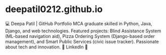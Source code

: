 # deepatil0212.github.io
💻 Deepa Patil | GitHub Portfolio  MCA graduate skilled in Python, Java, Django, and web technologies. Featured projects: Blind Assistance System (ML-based navigation aid), Pizza Ordering System (Django-based order management), and Smart Public Services (civic issue tracker). Passionate about tech and innovation.  🔗 LinkedIn 🚀
